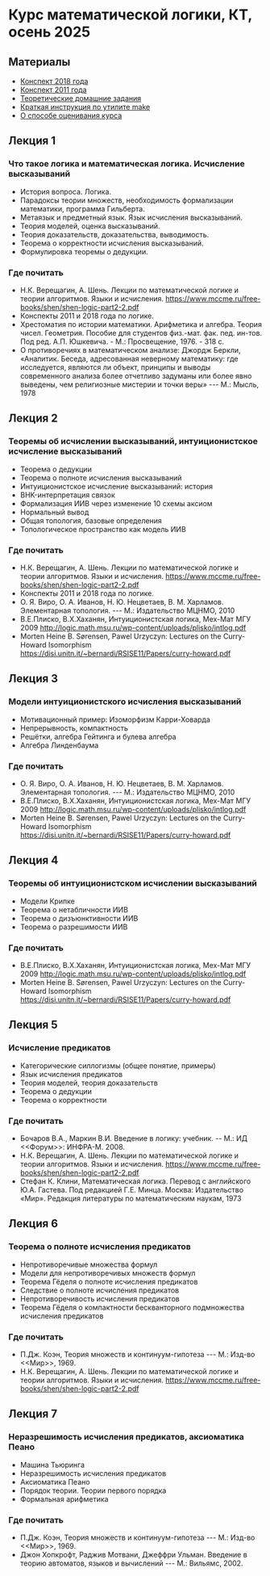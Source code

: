Курс математической логики, КТ, осень 2025
==========================
## Материалы
+ [Конспект 2018 года](https://github.com/shd/logic2018/blob/master/conspect.pdf)
+ [Конспект 2011 года](https://github.com/shd/logic2011/blob/master/conspect.pdf)
+ [Теоретические домашние задания](https://github.com/shd/logic2025/blob/master/hw-theory.pdf)
+ [Краткая инструкция по утилите make](https://github.com/shd/logic2018/blob/master/make.pdf)
+ [О способе оценивания курса](https://github.com/shd/logic2025/blob/master/EVALS.md)

## Лекция 1
### Что такое логика и математическая логика. Исчисление высказываний
+ История вопроса. Логика.
+ Парадоксы теории множеств, необходимость формализации математики, программа Гильберта.
+ Метаязык и предметный язык. Язык исчисления высказываний.
+ Теория моделей, оценка высказываний.
+ Теория доказательств, доказательства, выводимость.
+ Теорема о корректности исчисления высказываний.
+ Формулировка теоремы о дедукции.
### Где почитать
+ Н.К. Верещагин, А. Шень. Лекции по математической логике и теории алгоритмов. Языки и исчисления.
https://www.mccme.ru/free-books/shen/shen-logic-part2-2.pdf
+ Конспекты 2011 и 2018 года по логике.
+ Хрестоматия по истории математики. Арифметика и алгебра. Теория чисел. Геометрия. 
Пособие для студентов физ.-мат. фак. пед. ин-тов. Под ред. А.П. Юшкевича. - М.: Просвещение, 1976. - 318 с.
+ О противоречиях в математическом анализе: Джордж Беркли, «Аналитик. Беседа, адресованная неверному математику: 
где исследуется, являются ли объект, принципы и выводы современного анализа более отчетливо 
задуманы или более явно выведены, чем религиозные мистерии и точки веры» --- М.: Мысль, 1978

## Лекция 2
### Теоремы об исчислении высказываний, интуиционистское исчисление высказываний
+ Теорема о дедукции
+ Теорема о полноте исчисления высказываний
+ Интуиционистское исчисление высказываний: история
+ BHK-интерпретация связок
+ Формализация ИИВ через изменение 10 схемы аксиом
+ Нормальный вывод
+ Общая топология, базовые определения
+ Топологическое пространство как модель ИИВ
### Где почитать
+ Н.К. Верещагин, А. Шень. Лекции по математической логике и теории алгоритмов. Языки и исчисления.
https://www.mccme.ru/free-books/shen/shen-logic-part2-2.pdf
+ Конспекты 2011 и 2018 года по логике.
+ О. Я. Виро, О. А. Иванов, Н. Ю. Нецветаев, В. М. Харламов. Элементарная топология. --- М.: Издательство МЦНМО, 2010
+ В.Е.Плиско, В.Х.Хаханян, Интуиционистская логика, Мех-Мат МГУ 2009
http://logic.math.msu.ru/wp-content/uploads/plisko/intlog.pdf
+ Morten Heine B. Sørensen, Pawel Urzyczyn: Lectures on the Curry-Howard Isomorphism
https://disi.unitn.it/~bernardi/RSISE11/Papers/curry-howard.pdf

## Лекция 3
### Модели интуиционистского исчисления высказываний
+ Мотивационный пример: Изоморфизм Карри-Ховарда
+ Непрерывность, компактность
+ Решётки, алгебра Гейтинга и булева алгебра
+ Алгебра Линденбаума
### Где почитать
+ О. Я. Виро, О. А. Иванов, Н. Ю. Нецветаев, В. М. Харламов. Элементарная топология. --- М.: Издательство МЦНМО, 2010
+ В.Е.Плиско, В.Х.Хаханян, Интуиционистская логика, Мех-Мат МГУ 2009
http://logic.math.msu.ru/wp-content/uploads/plisko/intlog.pdf
+ Morten Heine B. Sørensen, Pawel Urzyczyn: Lectures on the Curry-Howard Isomorphism
https://disi.unitn.it/~bernardi/RSISE11/Papers/curry-howard.pdf

## Лекция 4
### Теоремы об интуиционистском исчислении высказываний
+ Модели Крипке
+ Теорема о нетабличности ИИВ
+ Теорема о дизъюнктивности ИИВ
+ Теорема о разрешимости ИИВ
### Где почитать
+ В.Е.Плиско, В.Х.Хаханян, Интуиционистская логика, Мех-Мат МГУ 2009
http://logic.math.msu.ru/wp-content/uploads/plisko/intlog.pdf
+ Morten Heine B. Sørensen, Pawel Urzyczyn: Lectures on the Curry-Howard Isomorphism
https://disi.unitn.it/~bernardi/RSISE11/Papers/curry-howard.pdf

## Лекция 5
### Исчисление предикатов
+ Категорические силлогизмы (общее понятие, примеры)
+ Язык исчисления предикатов
+ Теория моделей, теория доказательств
+ Теорема о дедукции
+ Теорема о корректности
### Где почитать
+ Бочаров В.А., Маркин В.И. Введение в логику: учебник. -- М.: ИД <<Форум>>: ИНФРА-М. 2008.
+ Н.К. Верещагин, А. Шень. Лекции по математической логике и теории алгоритмов. Языки и исчисления.
https://www.mccme.ru/free-books/shen/shen-logic-part2-2.pdf
+ Стефан К. Клини, Математическая логика. Перевод с английского Ю.А. Гастева. Под редакцией Г.Е. Минца.
Москва: Издательство «Мир». Редакция литературы по математическим наукам, 1973

## Лекция 6
### Теорема о полноте исчисления предикатов
+ Непротиворечивые множества формул
+ Модели для непротиворечивых множеств формул
+ Теорема Гёделя о полноте исчисления предикатов
+ Следствие о полноте исчисления предикатов
+ Непротиворечивость исчисления предикатов
+ Теорема Гёделя о компактности бескванторного подмножества исчисления предикатов
### Где почитать
+ П.Дж. Коэн, Теория множеств и континуум-гипотеза --- М.: Изд-во <<Мир>>, 1969.
+ Н.К. Верещагин, А. Шень. Лекции по математической логике и теории алгоритмов. Языки и исчисления.
https://www.mccme.ru/free-books/shen/shen-logic-part2-2.pdf

## Лекция 7
### Неразрешимость исчисления предикатов, аксиоматика Пеано
+ Машина Тьюринга
+ Неразрешимость исчисления предикатов
+ Аксиоматика Пеано
+ Порядок теории. Теории первого порядка
+ Формальная арифметика
### Где почитать
+ П.Дж. Коэн, Теория множеств и континуум-гипотеза --- М.: Изд-во <<Мир>>, 1969.
+ Джон Хопкрофт, Раджив Мотвани, Джеффри Ульман. Введение в теорию автоматов, языков и вычислений --- М.: Вильямс, 2002.
